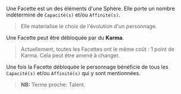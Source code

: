 Une Facette est un des éléments d'une Sphère. 
Elle porte un nombre indéterminé de `Capacité(s)` et/ou `Affinité(s)`.
> Elle materialise le choix de l'évolution d'un personnage.

Une Facette peut être débloquée par du **Karma**.
>  Actuellement, toutes les Facettes ont le même coût : 1 point de Karma.
Cela peut être amené à changer. 

Une fois la Facette débloquée le personnage bénéficie de tous les `Capacité(s)` et/ou `Affinité(s)` qui y sont mentionnées. 

> **NB:**
Terme proche: Talent.